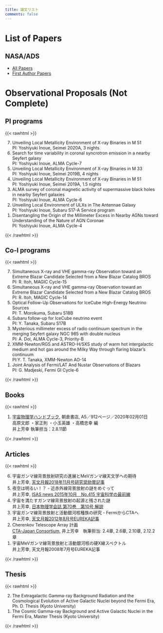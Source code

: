 ```yaml
---
title: 論文リスト
comments: false
---
```




# List of Papers
        
## NASA/ADS
 * [All Papers](https://ui.adsabs.harvard.edu/public-libraries/r0HdPWXHQKOV8kUwuZDq5Q)
 * [First Author Papers](https://ui.adsabs.harvard.edu/public-libraries/y6gd-hluToy04aYaA8e7RA")

# Observational Proposals (Not Complete)

## PI programs
{{< rawhtml >}}
<ol reversed>
<li>Unveiling Local Metallicity Environment of X-ray Binaries in M 51<br>
    PI: Yoshiyuki Inoue, Seimei 2020A, 3 nights
<li>Search for time variability in coronal syncrotron emission in a nearby Seyfert galaxy<br>
PI: Yoshiyuki Inoue, ALMA Cycle-7
<li>Unveiling Local Metallicity Environment of X-ray Binaries in M 33<br>
    PI: Yoshiyuki Inoue, Seimei 2019B, 4 nights
<li>Unveiling Local Metallicity Environment of X-ray Binaries in M 51<br>
PI: Yoshiyuki Inoue, Seimei 2019A, 1.5 nights
<li>ALMA survey of coronal magnetic activity of supermassive black holes in nearby Seyfert galaxies<br>
PI: Yoshiyuki Inoue, ALMA Cycle-6
<li>Unveiling Local Environment of ULXs in The Antennae Galaxy<br>
    PI: Yoshiyuki Inoue, Subaru S17-A Service program
<li>Disentangling the Origin of the Millimeter Excess in Nearby AGNs toward Understanding of the Nature of AGN Coronae<br>
PI: Yoshiyuki Inoue, ALMA Cycle-4
</ol>
{{< /rawhtml >}}

## Co-I programs

{{< rawhtml >}}
<ol reversed>
<li>Simultaneous X-ray and VHE gamma-ray Observation toward an Extreme Blazar Candidate Selected from a New Blazar Catalog BROS<br>
PI: R. Itoh, MAGIC Cycle-15
<li>Simultaneous X-ray and VHE gamma-ray Observation toward an Extreme Blazar Candidate Selected from a New Blazar Catalog BROS<br>
PI: R. Itoh, MAGIC Cycle-14
<li>Optical Follow-Up Observations for IceCube High-Energy Neutrino Sources<br>
PI: T. Morokuma, Subaru S18B
<li>Subaru follow-up for IceCube neutrino event<br>
PI: Y. Tanaka, Subaru S17B
<li>Mysterious millimeter excess of radio continuum spectrum in the merging Seyfert galaxy NGC 985 with double nucleus<br>
PI: A. Doi, ALMA Cycle-3, Priority-B
<li>XMM-Newton/RGS and ASTRO-H/SXS study of warm hot intergalactic medium and hot gas around the Milky Way through flaring blazar’s continuum<br>
PI:Y. T. Tanaka, XMM-Newton AO-14
<li>Joint Analysis of Fermi/LAT And Nustar Observations of Blazars<br>
PI: G. Madjeski, Fermi GI Cycle-6
</ol>
{{< /rawhtml >}}    

## Books
{{< rawhtml >}}
<ol reversed>
    <li><a href='http://www.asakura.co.jp/books/isbn/978-4-254-13127-7/' target="_blank">宇宙物理学ハンドブック</a>, 朝倉書店, A5／912ページ／2020年02月01日<br> 高原文郎 ・家正則 ・小玉英雄 ・高橋忠幸 編<br>井上芳幸 執筆担当：2.8.11節
</ol>
{{< /rawhtml >}}
        
## Articles
{{< rawhtml >}}
<ol reversed>
<li>宇宙ガンマ線背景放射研究の進展とMeVガンマ線天文学への期待<br>
    井上芳幸, <a href='http://www.asj.or.jp/geppou/archive_open/2018_111_11/111-11_740.pdf' target="_blank">天文月報2018年11月号研究奨励賞記事</a>
<li>夜空は明るい！？ - 近赤外線背景放射の謎をめぐって<br>
    井上芳幸, <a href="http://www.isas.jaxa.jp/j/forefront/2015/inoue/index.shtml" target="_blank">ISAS news 2015年10月　No.415 宇宙科学の最前線</a>
<li>宇宙を満たすガンマ線背景放射の起源と残された謎<br>
    井上芳幸, <a href="http://www.jps.or.jp/books/gakkaishi/2015/10/70-10reviews.pdf" target="_blank">日本物理学会誌 第70巻　第10号 解説</a>
<li>宇宙ガンマ線背景放射と活動銀河核種族の研究 - FermiからCTAへ<br>
    井上芳幸, <a href='http://www.asj.or.jp/geppou/archive_open/2012_105_08/105_473.pdf' target="_blank">天文月報2012年8月号EUREKA記事</a>
<li>Cherenkov Telescope Array 計画<br>
    <a href="http://www.cta-observatory.jp" target="_blank">CTA-Japan Consortium</a>, 井上芳幸　執筆担当: 2.4章, 2.6章, 2.10章, 2.12.2章
<li>宇宙MeVガンマ線背景放射と活動銀河核の硬X線スペクトル<br>
    井上芳幸, 天文月報2008年7月号EUREKA記事
</ol>
{{< /rawhtml >}}
            
            
## Thesis
{{< rawhtml >}}
<ol reversed>
<li>The Extragalactic Gamma-ray Background Radiation and the Cosmological Evolution of Active Galactic Nuclei beyond the Fermi Era,        Ph. D. Thesis (Kyoto University)
<li>The Cosmic Gamma-ray Background and Active Galactic Nuclei in the Fermi Era, Master Thesis (Kyoto University)
</ol>
{{< /rawhtml >}}
